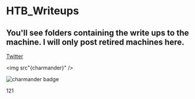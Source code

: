 # HTB_Writeups

## You'll see folders containing the write ups to the machine. I will only post retired machines here. 


[Twitter](https://twitter.com)

\<img src"{charmander}" /> 

![charmander badge](https://user-images.githubusercontent.com/110210595/185779721-84ef752d-1cb5-49d0-b8e8-0d668a4fcaab.jpg)

[1]: https://en.wikipedia.org/wiki/Hobbit#Lifestyle "Hobbit lifestyles"

121
